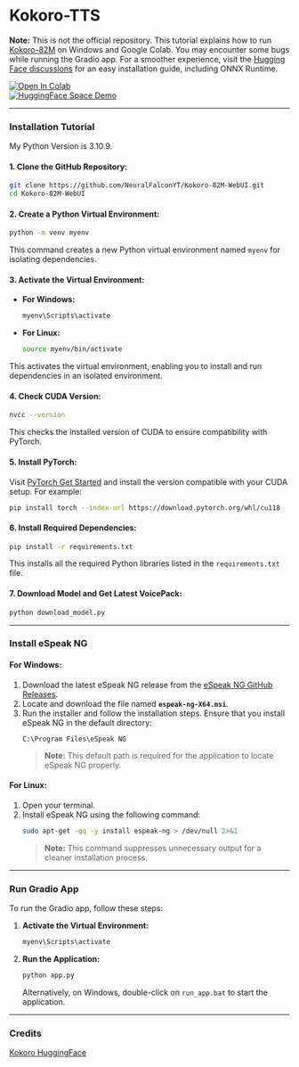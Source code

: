 # Kokoro-TTS

**Note:** This is not the official repository. This tutorial explains how to run [Kokoro-82M](https://huggingface.co/hexgrad/Kokoro-82M) on Windows and Google Colab. You may encounter some bugs while running the Gradio app. For a smoother experience, visit the [Hugging Face discussions](https://huggingface.co/hexgrad/Kokoro-82M/discussions) for an easy installation guide, including ONNX Runtime.

[![Open In Colab](https://colab.research.google.com/assets/colab-badge.svg)](https://colab.research.google.com/github/NeuralFalconYT/Kokoro-82M-WebUI/blob/main/Kokoro_82M_Colab.ipynb) <br>
[![HuggingFace Space Demo](https://img.shields.io/badge/🤗-Space%20demo-yellow)](https://huggingface.co/spaces/hexgrad/Kokoro-TTS)

---

### Installation Tutorial

My Python Version is 3.10.9.

#### 1. Clone the GitHub Repository:
```bash
git clone https://github.com/NeuralFalconYT/Kokoro-82M-WebUI.git
cd Kokoro-82M-WebUI
```

#### 2. Create a Python Virtual Environment:
```bash
python -m venv myenv
```
This command creates a new Python virtual environment named `myenv` for isolating dependencies.

#### 3. Activate the Virtual Environment:
- **For Windows:**
  ```bash
  myenv\Scripts\activate
  ```
- **For Linux:**
  ```bash
  source myenv/bin/activate
  ```
This activates the virtual environment, enabling you to install and run dependencies in an isolated environment.

#### 4. Check CUDA Version:
```bash
nvcc --version
```
This checks the installed version of CUDA to ensure compatibility with PyTorch.

#### 5. Install PyTorch:
Visit [PyTorch Get Started](https://pytorch.org/get-started/locally/) and install the version compatible with your CUDA setup. For example:
```bash
pip install torch --index-url https://download.pytorch.org/whl/cu118
```

#### 6. Install Required Dependencies:
```bash
pip install -r requirements.txt
```
This installs all the required Python libraries listed in the `requirements.txt` file.

#### 7. Download Model and Get Latest VoicePack:
```bash
python download_model.py
```

---

### Install eSpeak NG

#### **For Windows:**
1. Download the latest eSpeak NG release from the [eSpeak NG GitHub Releases](https://github.com/espeak-ng/espeak-ng/releases/tag/1.51).
2. Locate and download the file named **`espeak-ng-X64.msi`**.
3. Run the installer and follow the installation steps. Ensure that you install eSpeak NG in the default directory:
   ```
   C:\Program Files\eSpeak NG
   ```
   > **Note:** This default path is required for the application to locate eSpeak NG properly.

#### **For Linux:**
1. Open your terminal.
2. Install eSpeak NG using the following command:
   ```bash
   sudo apt-get -qq -y install espeak-ng > /dev/null 2>&1
   ```
   > **Note:** This command suppresses unnecessary output for a cleaner installation process.

---

### Run Gradio App

To run the Gradio app, follow these steps:

1. **Activate the Virtual Environment:**
   ```bash
   myenv\Scripts\activate
   ```

2. **Run the Application:**
   ```bash
   python app.py
   ```

   Alternatively,
   on Windows, double-click on `run_app.bat` to start the application.

---

### Credits
[Kokoro HuggingFace](https://huggingface.co/hexgrad/Kokoro-82M)

